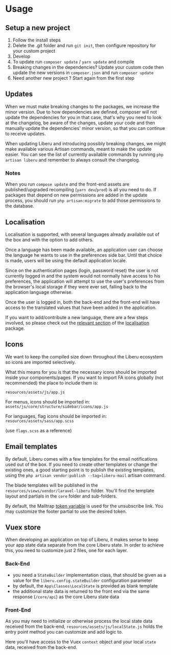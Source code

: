 # Usage

## Setup a new project

1. Follow the install steps
2. Delete the .git folder and run `git init`, then configure repository for your custom project
3. Develop
4. To update run `composer update` / `yarn update` and compile
5. Breaking changes in the dependencies? Update your custom code then update the new versions in `composer.json` and run `composer update`
6. Need another new project ? Start again from the first step

## Updates
When we must make breaking changes to the packages, we increase the minor version. 
Due to how dependencies are defined, composer will not update the dependencies for you in that case, 
that's why you need to look at the changelog, be aware of the changes, update your code and then manually update 
the dependencies' minor version, so that you can continue to receive updates.  

When updating Liberu and introducing possibly breaking changes, we might make available various Artisan commands, 
meant to make the update easier.
You can see the list of currently available commands by running `php artisan liberu` 
and remember to always consult the changelog.

### Notes 
When you run `compose update` and the front-end assets are published/upgraded recompiling (`yarn dev`/`prod`) is all you need to do.
If packages that depend on new permissions are added in the update process, you should run `php artisan:migrate` to add those permissions to the database.

## Localisation

Localisation is supported, with several languages already available out of the box and 
with the option to add others.

Once a language has been made available, an application user can choose the language
he wants to use in the preferences side bar.  Until that choice is made, 
users will be using the default application locale.

Since on the authentication pages (login, password reset) the user is not currently logged in
and the system would not normally have access to his preferences, the application 
will attempt to use the user's preferences from the browser's local storage if they were ever set,
falling back to the application language otherwise.  

Once the user is logged in, both the back-end and the front-end will have access to the translated
values that have been added in the application.

If you want to add/contribute a new language, there are a few steps involved, so please check out 
the [relevant section](https://docs.liberu.co.uk/backend/localisation.html#contributing) of 
the [localisation](https://github.com/laravel-liberu/Localisation) package.

## Icons
We want to keep the compiled size down throughout the Liberu ecosystem so icons are imported selectively.

What this means for you is that the necessary icons should be imported inside your components/pages. 
If you want to import FA icons globally (not recommended) the place to include them is: 

`resources/assets/js/app.js`

For menus, icons should be imported in:
`assets/js/core/structure/sidebar/icons/app.js`

For languages, flag icons should be imported in:
`resources/assets/sass/app.scss`

(use `flags.scss` as a reference)

## Email templates
By default, Liberu comes with a few templates for the email notifications used out of the box.
If you need to create other templates or change the existing ones, a good starting point is to publish
the existing templates, using the `php artisan vendor:publish --tag=liberu-mail` artisan command.

The blade templates will be published in the  `resources/views/vendor/laravel-liberu` folder.
You'll find the template layout and partials in the `core` folder and sub-folders.   

By default, the Mailtrap [token variable](https://documentation.mailgun.com/en/latest/user_manual.html#tracking-unsubscribes) is used for the unsubscribe link. 
You may customize the footer partial to use the desired token.  

## Vuex store
When developing an application on top of Liberu, it makes sense to keep your app state data separate from the core Liberu state. 
In order to achieve this, you need to customize just 2 files, one for each layer.

### Back-End
- you need a `StateBuilder` implementation class, 
that should be given as a value for the `liberu.config.stateBuilder` configuration parameter 
- by default, the `App\Classes\LocalState` is provided as blank template
- the additional state data is returned to the front end via the same response (`/core/api`) as the core Liberu state data

### Front-End
As you may need to initialize or otherwise process the local state data received from the back-end, 
`resources/assets/js/localState.js` holds the entry point method you can customize and add logic to.

Here you'll have access to the Vuex `context` object and your local `state` data, received from the back-end. 
